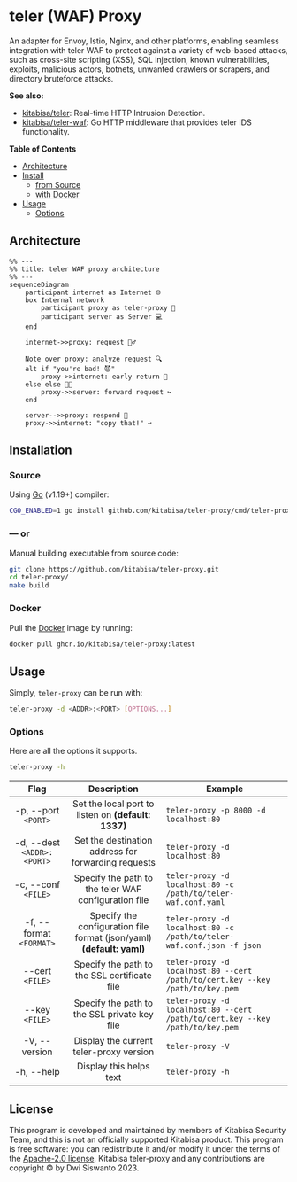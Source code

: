 # teler (WAF) Proxy

An adapter for Envoy, Istio, Nginx, and other platforms, enabling seamless integration with teler WAF to protect against a variety of web-based attacks, such as cross-site scripting (XSS), SQL injection, known vulnerabilities, exploits, malicious actors, botnets, unwanted crawlers or scrapers, and directory bruteforce attacks.

**See also:**

* [kitabisa/teler](https://github.com/kitabisa/teler): Real-time HTTP Intrusion Detection.
* [kitabisa/teler-waf](https://github.com/kitabisa/teler-waf): Go HTTP middleware that provides teler IDS functionality.

**Table of Contents**

* [Architecture](#architecture)
* [Install](#installation)
  * [from Source](#source)
  * [with Docker](#docker)
* [Usage](#usage)
  * [Options](#options)

## Architecture

```mermaid
%% ---
%% title: teler WAF proxy architecture
%% ---
sequenceDiagram
    participant internet as Internet 🌐
    box Internal network
        participant proxy as teler-proxy 🔐
        participant server as Server 💻
    end

    internet->>proxy: request 🙋‍♂️

    Note over proxy: analyze request 🔍
    alt if "you're bad! 😈"
        proxy->>internet: early return 🏃
    else else 👍🏻
        proxy->>server: forward request ↪️
    end

    server-->>proxy: respond 💬
    proxy->>internet: "copy that!" ↩️
```

## Installation

### Source

Using [Go](https://golang.org/doc/install) (v1.19+) compiler:

```bash
CGO_ENABLED=1 go install github.com/kitabisa/teler-proxy/cmd/teler-proxy@latest
```

### — or

Manual building executable from source code:

```bash
git clone https://github.com/kitabisa/teler-proxy.git
cd teler-proxy/
make build
```

### Docker

Pull the [Docker](https://docs.docker.com/get-docker/) image by running:

```bash
docker pull ghcr.io/kitabisa/teler-proxy:latest
```

## Usage

Simply, `teler-proxy` can be run with:

```bash
teler-proxy -d <ADDR>:<PORT> [OPTIONS...]
```

### Options

Here are all the options it supports.

```bash
teler-proxy -h
```

|          **Flag**           |                            **Description**                              | **Example**                                                                     |
|:--------------------------: |:---------------------------------------------------------------------:  |-------------------------------------------------------------------------------  |
| -p, --port `<PORT>`         | Set the local port to listen on **(default: 1337)**                     | `teler-proxy -p 8000 -d localhost:80`                                           |
| -d, --dest `<ADDR>:<PORT>`  | Set the destination address for forwarding requests                     | `teler-proxy -d localhost:80`                                                   |
| -c, --conf `<FILE>`         | Specify the path to the teler WAF configuration file                    | `teler-proxy -d localhost:80 -c /path/to/teler-waf.conf.yaml`                   |
| -f, --format `<FORMAT>`     | Specify the configuration file format (json/yaml) **(default: yaml)**   | `teler-proxy -d localhost:80 -c /path/to/teler-waf.conf.json -f json`           |
| --cert `<FILE>`             | Specify the path to the SSL certificate file                            | `teler-proxy -d localhost:80 --cert /path/to/cert.key --key /path/to/key.pem`   |
| --key `<FILE>`              | Specify the path to the SSL private key file                            | `teler-proxy -d localhost:80 --cert /path/to/cert.key --key /path/to/key.pem`   |
| -V, --version               | Display the current teler-proxy version                                 | `teler-proxy -V`                                                                |
| -h, --help                  | Display this helps text                                                 | `teler-proxy -h`                                                                |

## License

This program is developed and maintained by members of Kitabisa Security Team, and this is not an officially supported Kitabisa product. This program is free software: you can redistribute it and/or modify it under the terms of the [Apache-2.0 license](/LICENSE). Kitabisa teler-proxy and any contributions are copyright © by Dwi Siswanto 2023.